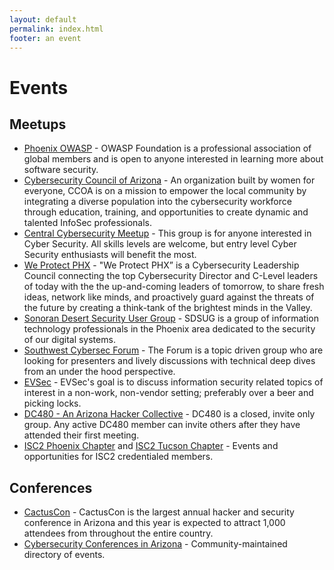 ```yaml
---
layout: default
permalink: index.html
footer: an event
---
```


# Events

## Meetups

* [Phoenix OWASP](https://www.owasp.org/index.php/Phoenix) - OWASP Foundation is a professional association of global members and is open to anyone interested in learning more about software security.
* [Cybersecurity Council of Arizona](https://ccofaz.org/) - An organization built by women for everyone, CCOA is on a mission to empower the local community by integrating a diverse population into the cybersecurity workforce through education, training, and opportunities to create dynamic and talented InfoSec professionals.
* [Central Cybersecurity Meetup](https://www.meetup.com/Central-Cyber-Security-Meetup/) - This group is for anyone interested in Cyber Security. All skills levels are welcome, but entry level Cyber Security enthusiasts will benefit the most.
* [We Protect PHX](https://www.meetup.com/We-Protect-PHX/) - "We Protect PHX” is a Cybersecurity Leadership Council connecting the top Cybersecurity Director and C-Level leaders of today with the the up-and-coming leaders of tomorrow, to share fresh ideas, network like minds, and proactively guard against the threats of the future by creating a think-tank of the brightest minds in the Valley.
* [Sonoran Desert Security User Group](https://sdsug.org/) - SDSUG is a group of information technology professionals in the Phoenix area dedicated to the security of our digital systems. 
* [Southwest Cybersec Forum](http://www.southwestcybersecforum.com/) - The Forum is a topic driven group who are looking for presenters and lively discussions with technical deep dives from an under the hood perspective. 
* [EVSec](https://www.meetup.com/evsecaz/) - EVSec's goal is to discuss information security related topics of interest in a non-work, non-vendor setting; preferably over a beer and picking locks.
* [DC480 - An Arizona Hacker Collective](https://dc480.io/index.html) - DC480 is a closed, invite only group. Any active DC480 member can invite others after they have attended their first meeting.
* [ISC2 Phoenix Chapter](https://isc2chapter-phoenix.org/) and [ISC2 Tucson Chapter](http://www.isc2chapter-tucson.org/) - Events and opportunities for ISC2 credentialed members.

## Conferences

* [CactusCon](https://www.cactuscon.com/) - CactusCon is the largest annual hacker and security conference in Arizona and this year is expected to attract 1,000 attendees from throughout the entire country.
* [Cybersecurity Conferences in Arizona](https://infosec-conferences.com/us-state/arizona/) - Community-maintained directory of events.

